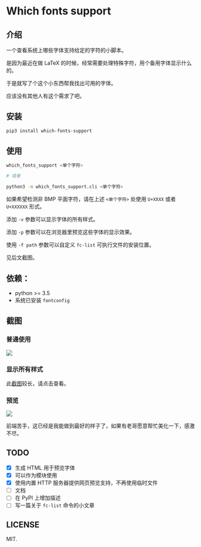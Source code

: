 # Which fonts support

## 介绍

一个查看系统上哪些字体支持给定的字符的小脚本。

是因为最近在做 LaTeX 的时候，经常需要处理特殊字符，用个备用字体显示什么的。

于是就写了个这个小东西帮我找出可用的字体。

应该没有其他人有这个需求了吧。

## 安装

```bash
pip3 install which-fonts-support
```

## 使用

```bash
which_fonts_support <单个字符>

# 或者

python3 -m which_fonts_support.cli <单个字符>
```

如果希望检测非 BMP 平面字符，请在上述 `<单个字符>` 处使用 `U+XXXX` 或者 `U+XXXXXX` 形式。

添加 `-v` 参数可以显示字体的所有样式。

添加 `-p` 参数可以在浏览器里预览这些字体的显示效果。

使用 `-f path` 参数可以自定义 `fc-list` 可执行文件的安装位置。

见后文截图。

## 依赖：

* python >= 3.5
* 系统已安装 `fontconfig`

## 截图

### 普通使用

![][screen-shot-normal]

### 显示所有样式

此[截图][screen-shot-verbose]较长，请点击查看。

### 预览

![][screen-shot-preview]

前端苦手，这已经是我能做到最好的样子了，如果有老哥愿意帮忙美化一下，感激不尽。

## TODO

- [x] 生成 HTML 用于预览字体
- [x] 可以作为模块使用
- [x] 使用内置 HTTP 服务器提供网页预览支持，不再使用临时文件
- [ ] 文档
- [ ] 在 PyPI 上增加描述
- [ ] 写一篇关于 `fc-list` 命令的小文章

## LICENSE

MIT.

[screen-shot-normal]: https://rikka.7sdre.am/files/a3ba7846-4d13-4719-aa31-08121d549099.png
[screen-shot-verbose]: https://rikka.7sdre.am/files/3b46d5ed-54f0-414f-b19b-26c5468d2225.png
[screen-shot-preview]: https://rikka.7sdre.am/files/5b180f2f-6255-4330-958c-472a1520e3ad.png
